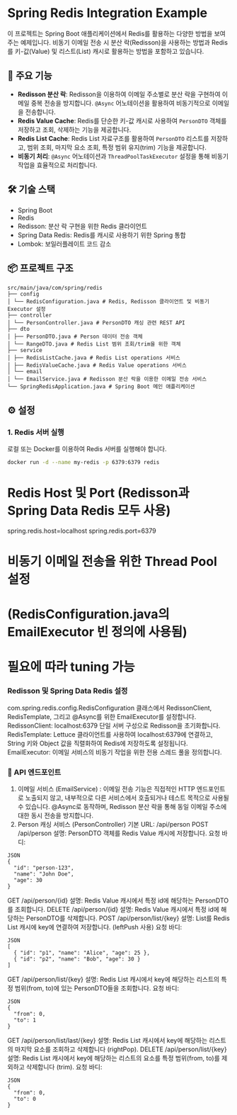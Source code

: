 # Spring Redis Integration Example

이 프로젝트는 Spring Boot 애플리케이션에서 Redis를 활용하는 다양한 방법을 보여주는 예제입니다. 비동기 이메일 전송 시 분산 락(Redisson)을 사용하는 방법과 Redis를 키-값(Value) 및 리스트(List) 캐시로 활용하는 방법을 포함하고 있습니다.

## 🚀 주요 기능

*   **Redisson 분산 락**: Redisson을 이용하여 이메일 주소별로 분산 락을 구현하여 이메일 중복 전송을 방지합니다. `@Async` 어노테이션을 활용하여 비동기적으로 이메일을 전송합니다.
*   **Redis Value Cache**: Redis를 단순한 키-값 캐시로 사용하여 `PersonDTO` 객체를 저장하고 조회, 삭제하는 기능을 제공합니다.
*   **Redis List Cache**: Redis List 자료구조를 활용하여 `PersonDTO` 리스트를 저장하고, 범위 조회, 마지막 요소 조회, 특정 범위 유지(trim) 기능을 제공합니다.
*   **비동기 처리**: `@Async` 어노테이션과 `ThreadPoolTaskExecutor` 설정을 통해 비동기 작업을 효율적으로 처리합니다.

## 🛠️ 기술 스택

*   Spring Boot
*   Redis
*   Redisson: 분산 락 구현을 위한 Redis 클라이언트
*   Spring Data Redis: Redis를 캐시로 사용하기 위한 Spring 통합
*   Lombok: 보일러플레이트 코드 감소

## 📦 프로젝트 구조
```
src/main/java/com/spring/redis
├── config
│ └── RedisConfiguration.java # Redis, Redisson 클라이언트 및 비동기 Executor 설정
├── controller
│ └── PersonController.java # PersonDTO 캐싱 관련 REST API
├── dto
│ ├── PersonDTO.java # Person 데이터 전송 객체
│ └── RangeDTO.java # Redis List 범위 조회/trim을 위한 객체
├── service
│ ├── RedisListCache.java # Redis List operations 서비스
│ ├── RedisValueCache.java # Redis Value operations 서비스
│ └── email
│ └── EmailService.java # Redisson 분산 락을 이용한 이메일 전송 서비스
└── SpringRedisApplication.java # Spring Boot 메인 애플리케이션
```
## ⚙️ 설정

### 1. Redis 서버 실행

로컬 또는 Docker를 이용하여 Redis 서버를 실행해야 합니다.

```bash
docker run -d --name my-redis -p 6379:6379 redis
```

# Redis Host 및 Port (Redisson과 Spring Data Redis 모두 사용)
spring.redis.host=localhost
spring.redis.port=6379

# 비동기 이메일 전송을 위한 Thread Pool 설정
# (RedisConfiguration.java의 EmailExecutor 빈 정의에 사용됨)
# 필요에 따라 tuning 가능


### Redisson 및 Spring Data Redis 설정

com.spring.redis.config.RedisConfiguration 클래스에서 RedissonClient, RedisTemplate, 그리고 @Async를 위한 EmailExecutor를 설정합니다.
RedissonClient: localhost:6379 단일 서버 구성으로 Redisson을 초기화합니다.
RedisTemplate: Lettuce 클라이언트를 사용하여 localhost:6379에 연결하고, String 키와 Object 값을 직렬화하여 Redis에 저장하도록 설정됩니다.
EmailExecutor: 이메일 서비스의 비동기 작업을 위한 전용 스레드 풀을 정의합니다.

### 🚀 API 엔드포인트

1. 이메일 서비스 (EmailService) : 이메일 전송 기능은 직접적인 HTTP 엔드포인트로 노출되지 않고, 내부적으로 다른 서비스에서 호출되거나 테스트 목적으로 사용될 수 있습니다. @Async로 동작하며, Redisson 분산 락을 통해 동일 이메일 주소에 대한 동시 전송을 방지합니다.
2. Person 캐싱 서비스 (PersonController)
기본 URL: /api/person
POST /api/person
설명: PersonDTO 객체를 Redis Value 캐시에 저장합니다.
요청 바디:
```code
JSON
{
  "id": "person-123",
  "name": "John Doe",
  "age": 30
}
```
GET /api/person/{id}
설명: Redis Value 캐시에서 특정 id에 해당하는 PersonDTO를 조회합니다.
DELETE /api/person/{id}
설명: Redis Value 캐시에서 특정 id에 해당하는 PersonDTO를 삭제합니다.
POST /api/person/list/{key}
설명: List<PersonDTO>를 Redis List 캐시에 key에 연결하여 저장합니다. (leftPush 사용)
요청 바디:
```code
JSON
[
  { "id": "p1", "name": "Alice", "age": 25 },
  { "id": "p2", "name": "Bob", "age": 30 }
]
```
GET /api/person/list/{key}
설명: Redis List 캐시에서 key에 해당하는 리스트의 특정 범위(from, to)에 있는 PersonDTO들을 조회합니다.
요청 바디:
```code
JSON
{
  "from": 0,
  "to": 1
}
```
GET /api/person/list/last/{key}
설명: Redis List 캐시에서 key에 해당하는 리스트의 마지막 요소를 조회하고 삭제합니다 (rightPop).
DELETE /api/person/list/{key}
설명: Redis List 캐시에서 key에 해당하는 리스트의 요소를 특정 범위(from, to)를 제외하고 삭제합니다 (trim).
요청 바디:
```code
JSON
{
  "from": 0,
  "to": 0
}
```
